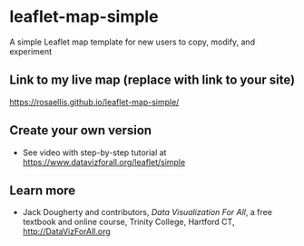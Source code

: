 # leaflet-map-simple
A simple Leaflet map template for new users to copy, modify, and experiment

## Link to my live map (replace with link to your site)

https://rosaellis.github.io/leaflet-map-simple/

## Create your own version
- See video with step-by-step tutorial at https://www.datavizforall.org/leaflet/simple

## Learn more
- Jack Dougherty and contributors, *Data Visualization For All*, a free textbook and online course, Trinity College, Hartford CT, http://DataVizForAll.org
